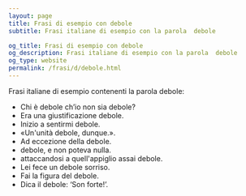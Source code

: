 ```yaml
---
layout: page
title: Frasi di esempio con debole 
subtitle: Frasi italiane di esempio con la parola  debole

og_title: Frasi di esempio con debole 
og_description: Frasi italiane di esempio con la parola  debole
og_type: website
permalink: /frasi/d/debole.html
---
```


Frasi italiane di esempio contenenti la parola debole:


- Chi è debole ch’io non sia debole?
- Era una giustificazione debole.
- Inizio a sentirmi debole.
- «Un'unità debole, dunque.».
- Ad eccezione della debole.
- debole, e non poteva nulla.
- attaccandosi a quell'appiglio assai debole.
- Lei fece un debole sorriso.
- Fai la figura del debole.
- Dica il debole: ‘Son forte!’.
